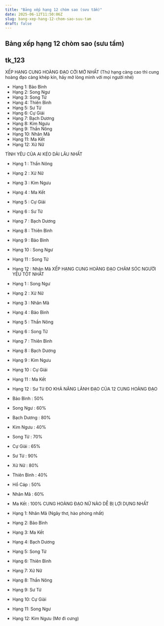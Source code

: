 ```yaml
---
title: "Bảng xếp hạng 12 chòm sao (sưu tầm)"
date: 2025-06-12T11:50:06Z
slug: bang-xep-hang-12-chom-sao-suu-tam
draft: false
---
```


## Bảng xếp hạng 12 chòm sao (sưu tầm)

## tk_123

XẾP HẠNG CUNG HOÀNG ĐẠO CỞI MỞ NHẤT 
(Thứ hạng càng cao thì cung hoàng đạo càng khép kín, hãy mở lòng mình với mọi người nhé)

- Hạng 1: Bảo Bình
- Hạng 2: Song Ngư
- Hạng 3: Song Tử
- Hạng 4: Thiên Bình
- Hạng 5: Sư Tử
- Hạng 6: Cự Giải
- Hạng 7: Bạch Dương
- Hạng 8: Kim Ngưu
- Hạng 9: Thần Nông
- Hạng 10: Nhân Mã
- Hạng 11: Ma Kết
- Hạng 12: Xử Nữ
 
TÌNH YÊU CỦA AI KÉO DÀI LÂU NHẤT 

- Hạng 1 : Thần Nông
- Hạng 2 : Xử Nữ
- Hạng 3 : Kim Ngưu
- Hạng 4 : Ma Kết
- Hạng 5 : Cự Giải
- Hạng 6 : Sư Tử
- Hạng 7 : Bạch Dương
- Hạng 8 : Thiên Bình
- Hạng 9 : Bảo Bình
- Hạng 10 : Song Ngư
- Hạng 11 : Song Tử
- Hạng 12 : Nhân Mã
XẾP HẠNG CUNG HOÀNG ĐẠO CHĂM SÓC NGƯỜI YÊU TỐT NHẤT 

- Hạng 1 : Song Ngư
- Hạng 2 : Xử Nữ
- Hạng 3 : Nhân Mã
- Hạng 4 : Bảo Bình
- Hạng 5 : Thần Nông
- Hạng 6 : Song Tử
- Hạng 7 : Thiên Bình
- Hạng 8 : Bạch Dương
- Hạng 9 : Kim Ngưu
- Hạng 10 : Cự Giải
- Hạng 11 : Ma Kết
- Hạng 12 : Sư Tử
ĐO KHẢ NĂNG LÃNH ĐẠO CỦA 12 CUNG HOÀNG ĐẠO 

- Bảo Bình : 50%
- Song Ngư : 60%
- Bạch Dương : 80%
- Kim Ngưu : 40%
- Song Tử : 70%
- Cự Giải : 65%
- Sư Tử : 90%
- Xử Nữ : 80%
- Thiên Bình : 40%
- Hổ Cáp : 50%
- Nhân Mã : 60%
- Ma Kết : 100%
 CUNG HOÀNG ĐẠO NỮ NÀO DỄ BỊ LỢI DỤNG NHẤT 

- Hạng 1: Nhân Mã (Ngây thơ, hào phóng nhất)
- Hạng 2: Bảo Bình
- Hạng 3: Ma Kết
- Hạng 4: Bạch Dương
- Hạng 5: Song Tử
- Hạng 6: Thiên Bình
- Hạng 7: Xử Nữ
- Hạng 8: Thần Nông
- Hạng 9: Sư Tử
- Hạng 10: Cự Giải
- Hạng 11: Song Ngư
- Hạng 12: Kim Ngưu (Mơ đi cưng)